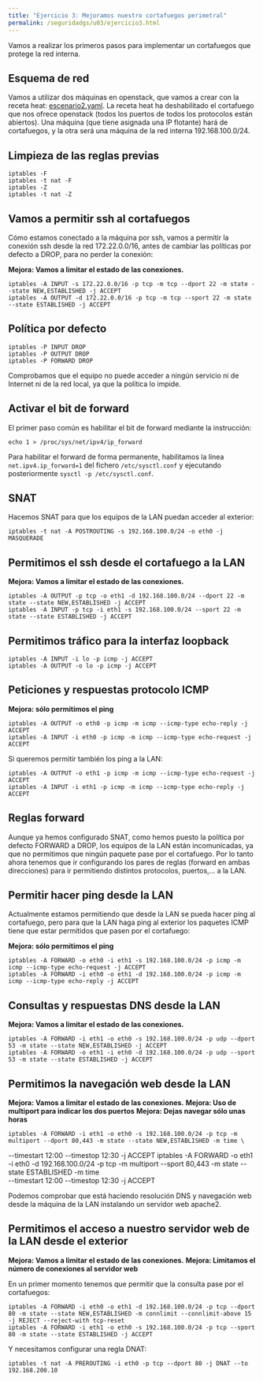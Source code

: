 ```yaml
---
title: "Ejercicio 3: Mejoramos nuestro cortafuegos perimetral"
permalink: /seguridadgs/u03/ejercicio3.html
---
```


Vamos a realizar los primeros pasos para implementar un cortafuegos que protege la red interna.

## Esquema de red

Vamos a utilizar dos máquinas en openstack, que vamos a crear con la receta heat: [escenario2.yaml](escenario2.yaml). La receta heat ha deshabilitado el cortafuego que nos ofrece openstack (todos los puertos de todos los protocolos están abiertos). Una máquina (que tiene asignada una IP flotante) hará de cortafuegos, y la otra será una máquina de la red interna 192.168.100.0/24.

## Limpieza de las reglas previas

    iptables -F
    iptables -t nat -F
    iptables -Z
    iptables -t nat -Z

## Vamos a permitir ssh al cortafuegos

Cómo estamos conectado a la máquina por ssh, vamos a permitir la conexión ssh desde la red 172.22.0.0/16, antes de cambiar las políticas por defecto a DROP, para no perder la conexión:

**Mejora: Vamos a limitar el estado de las conexiones.**

    iptables -A INPUT -s 172.22.0.0/16 -p tcp -m tcp --dport 22 -m state --state NEW,ESTABLISHED -j ACCEPT
    iptables -A OUTPUT -d 172.22.0.0/16 -p tcp -m tcp --sport 22 -m state --state ESTABLISHED -j ACCEPT

## Política por defecto

    iptables -P INPUT DROP
    iptables -P OUTPUT DROP
    iptables -P FORWARD DROP

Comprobamos que el equipo no puede acceder a ningún servicio ni de Internet ni de la red local, ya que la política lo impide.

## Activar el bit de forward

El primer paso común es habilitar el bit de forward mediante la instrucción:

    echo 1 > /proc/sys/net/ipv4/ip_forward

Para habilitar el forward de forma permanente, habilitamos la línea `net.ipv4.ip_forward=1` del fichero `/etc/sysctl.conf` y ejecutando posteriormente `sysctl -p /etc/sysctl.conf`.

## SNAT

Hacemos SNAT para que los equipos de la LAN puedan acceder al exterior:

    iptables -t nat -A POSTROUTING -s 192.168.100.0/24 -o eth0 -j MASQUERADE

## Permitimos el ssh desde el cortafuego a la LAN

**Mejora: Vamos a limitar el estado de las conexiones.**

    iptables -A OUTPUT -p tcp -o eth1 -d 192.168.100.0/24 --dport 22 -m state --state NEW,ESTABLISHED -j ACCEPT
    iptables -A INPUT -p tcp -i eth1 -s 192.168.100.0/24 --sport 22 -m state --state ESTABLISHED -j ACCEPT

## Permitimos tráfico para la interfaz loopback

    iptables -A INPUT -i lo -p icmp -j ACCEPT
    iptables -A OUTPUT -o lo -p icmp -j ACCEPT

## Peticiones y respuestas protocolo ICMP

**Mejora: sólo permitimos el ping**

    iptables -A OUTPUT -o eth0 -p icmp -m icmp --icmp-type echo-reply -j ACCEPT
    iptables -A INPUT -i eth0 -p icmp -m icmp --icmp-type echo-request -j ACCEPT

Si queremos permitir también los ping a la LAN:

    iptables -A OUTPUT -o eth1 -p icmp -m icmp --icmp-type echo-request -j ACCEPT
    iptables -A INPUT -i eth1 -p icmp -m icmp --icmp-type echo-reply -j ACCEPT

## Reglas forward

Aunque ya hemos configurado SNAT, como hemos puesto la política por defecto FORWARD a DROP, los equipos de la LAN están incomunicadas, ya que no permitimos que ningún paquete pase por el cortafuego. Por lo tanto ahora tenemos que ir configurando los pares de reglas (forward en ambas direcciones) para ir permitiendo distintos protocolos, puertos,... a la LAN.

## Permitir hacer ping desde la LAN

Actualmente estamos permitiendo que desde la LAN se pueda hacer ping al cortafuego, pero para que la LAN haga ping al exterior los paquetes ICMP tiene que estar permitidos que pasen por el cortafuego:

**Mejora: sólo permitimos el ping**

    iptables -A FORWARD -o eth0 -i eth1 -s 192.168.100.0/24 -p icmp -m icmp --icmp-type echo-request -j ACCEPT
    iptables -A FORWARD -i eth0 -o eth1 -d 192.168.100.0/24 -p icmp -m icmp --icmp-type echo-reply -j ACCEPT
    
## Consultas y respuestas DNS desde la LAN

**Mejora: Vamos a limitar el estado de las conexiones.**

    iptables -A FORWARD -i eth1 -o eth0 -s 192.168.100.0/24 -p udp --dport 53 -m state --state NEW,ESTABLISHED -j ACCEPT
    iptables -A FORWARD -o eth1 -i eth0 -d 192.168.100.0/24 -p udp --sport 53 -m state --state ESTABLISHED -j ACCEPT


## Permitimos la navegación web desde la LAN

**Mejora: Vamos a limitar el estado de las conexiones.**
**Mejora: Uso de multiport para indicar los dos puertos**
**Mejora: Dejas navegar sólo unas horas**

    iptables -A FORWARD -i eth1 -o eth0 -s 192.168.100.0/24 -p tcp -m multiport --dport 80,443 -m state --state NEW,ESTABLISHED -m time \
--timestart 12:00 --timestop 12:30 -j ACCEPT
    iptables -A FORWARD -o eth1 -i eth0 -d 192.168.100.0/24 -p tcp -m multiport --sport 80,443 -m state --state ESTABLISHED -m time \
--timestart 12:00 --timestop 12:30 -j ACCEPT
    
Podemos comprobar que está haciendo resolución DNS y navegación web desde la máquina de la LAN instalando un servidor web apache2.


## Permitimos el acceso a nuestro servidor web de la LAN desde el exterior

**Mejora: Vamos a limitar el estado de las conexiones.**
**Mejora: Limitamos el número de conexiones al servidor web**

En un primer momento tenemos que permitir que la consulta pase por el cortafuegos:

    iptables -A FORWARD -i eth0 -o eth1 -d 192.168.100.0/24 -p tcp --dport 80 -m state --state NEW,ESTABLISHED -m connlimit --connlimit-above 15 -j REJECT --reject-with tcp-reset
    iptables -A FORWARD -i eth1 -o eth0 -s 192.168.100.0/24 -p tcp --sport 80 -m state --state ESTABLISHED -j ACCEPT

Y necesitamos configurar una regla DNAT:

    iptables -t nat -A PREROUTING -i eth0 -p tcp --dport 80 -j DNAT --to 192.168.200.10

